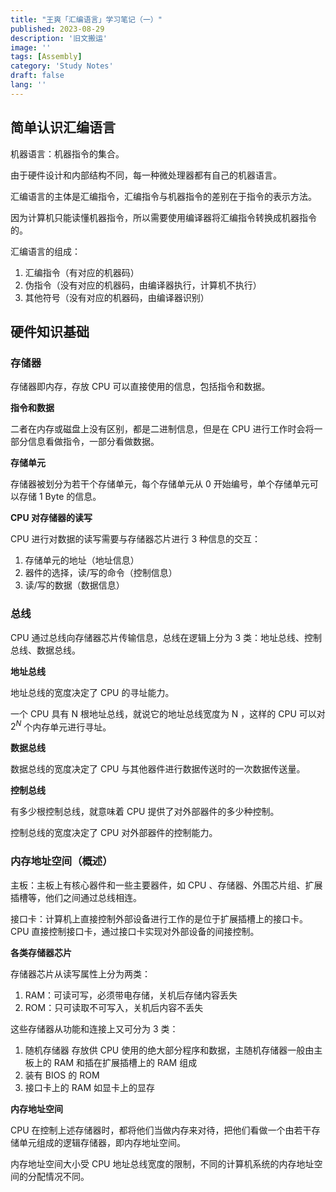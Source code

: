 ```yaml
---
title: "王爽「汇编语言」学习笔记（一）"
published: 2023-08-29
description: '旧文搬运'
image: ''
tags: [Assembly]
category: 'Study Notes'
draft: false 
lang: ''
---
```


## 简单认识汇编语言

机器语言：机器指令的集合。

由于硬件设计和内部结构不同，每一种微处理器都有自己的机器语言。

汇编语言的主体是汇编指令，汇编指令与机器指令的差别在于指令的表示方法。

因为计算机只能读懂机器指令，所以需要使用编译器将汇编指令转换成机器指令的。

汇编语言的组成：

1. 汇编指令（有对应的机器码）
2. 伪指令（没有对应的机器码，由编译器执行，计算机不执行）
3. 其他符号（没有对应的机器码，由编译器识别）

## 硬件知识基础

### 存储器

存储器即内存，存放 CPU 可以直接使用的信息，包括指令和数据。

**指令和数据**

二者在内存或磁盘上没有区别，都是二进制信息，但是在 CPU 进行工作时会将一部分信息看做指令，一部分看做数据。

**存储单元**

存储器被划分为若干个存储单元，每个存储单元从 0 开始编号，单个存储单元可以存储 1 Byte 的信息。

**CPU 对存储器的读写**

CPU 进行对数据的读写需要与存储器芯片进行 3 种信息的交互：

1. 存储单元的地址（地址信息）
2. 器件的选择，读/写的命令（控制信息）
3. 读/写的数据（数据信息）

### 总线

CPU 通过总线向存储器芯片传输信息，总线在逻辑上分为 3 类：地址总线、控制总线、数据总线。

**地址总线**

地址总线的宽度决定了 CPU 的寻址能力。

一个 CPU 具有 N 根地址总线，就说它的地址总线宽度为 N ，这样的 CPU 可以对 $2^N$ 个内存单元进行寻址。

**数据总线**

数据总线的宽度决定了 CPU 与其他器件进行数据传送时的一次数据传送量。

**控制总线**

有多少根控制总线，就意味着 CPU 提供了对外部器件的多少种控制。

控制总线的宽度决定了 CPU 对外部器件的控制能力。

### 内存地址空间（概述）

主板：主板上有核心器件和一些主要器件，如 CPU 、存储器、外围芯片组、扩展插槽等，他们之间通过总线相连。

接口卡：计算机上直接控制外部设备进行工作的是位于扩展插槽上的接口卡。CPU 直接控制接口卡，通过接口卡实现对外部设备的间接控制。

**各类存储器芯片**

存储器芯片从读写属性上分为两类：

1. RAM：可读可写，必须带电存储，关机后存储内容丢失
2. ROM：只可读取不可写入，关机后内容不丢失

这些存储器从功能和连接上又可分为 3 类：

1. 随机存储器
   存放供 CPU 使用的绝大部分程序和数据，主随机存储器一般由主板上的 RAM 和插在扩展插槽上的 RAM 组成
2. 装有 BIOS 的 ROM
3. 接口卡上的 RAM
   如显卡上的显存

**内存地址空间**

CPU 在控制上述存储器时，都将他们当做内存来对待，把他们看做一个由若干存储单元组成的逻辑存储器，即内存地址空间。

内存地址空间大小受 CPU 地址总线宽度的限制，不同的计算机系统的内存地址空间的分配情况不同。